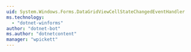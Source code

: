 ```yaml
---
uid: System.Windows.Forms.DataGridViewCellStateChangedEventHandler
ms.technology: 
  - "dotnet-winforms"
author: "dotnet-bot"
ms.author: "dotnetcontent"
manager: "wpickett"
---
```

